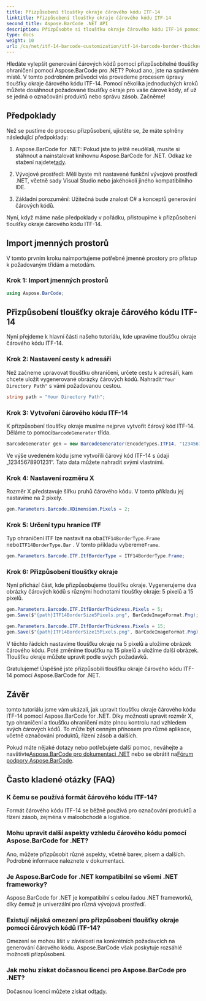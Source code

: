```yaml
---
title: Přizpůsobení tloušťky okraje čárového kódu ITF-14
linktitle: Přizpůsobení tloušťky okraje čárového kódu ITF-14
second_title: Aspose.BarCode .NET API
description: Přizpůsobte si tloušťku okraje čárového kódu ITF-14 pomocí Aspose.BarCode pro .NET. Průvodce krok za krokem pro bezproblémové generování čárových kódů.
type: docs
weight: 10
url: /cs/net/itf-14-barcode-customization/itf-14-barcode-border-thickness-customization/
---
```


Hledáte vylepšit generování čárových kódů pomocí přizpůsobitelné tloušťky ohraničení pomocí Aspose.BarCode pro .NET? Pokud ano, jste na správném místě. V tomto podrobném průvodci vás provedeme procesem úpravy tloušťky okraje čárového kódu ITF-14. Pomocí několika jednoduchých kroků můžete dosáhnout požadované tloušťky okraje pro vaše čárové kódy, ať už se jedná o označování produktů nebo správu zásob. Začněme!

## Předpoklady

Než se pustíme do procesu přizpůsobení, ujistěte se, že máte splněny následující předpoklady:

1.  Aspose.BarCode for .NET: Pokud jste to ještě neudělali, musíte si stáhnout a nainstalovat knihovnu Aspose.BarCode for .NET. Odkaz ke stažení najdete[tady](https://releases.aspose.com/barcode/net/).

2. Vývojové prostředí: Měli byste mít nastavené funkční vývojové prostředí .NET, včetně sady Visual Studio nebo jakéhokoli jiného kompatibilního IDE.

3. Základní porozumění: Užitečná bude znalost C# a konceptů generování čárových kódů.

Nyní, když máme naše předpoklady v pořádku, přistoupíme k přizpůsobení tloušťky okraje čárového kódu ITF-14.

## Import jmenných prostorů

V tomto prvním kroku naimportujeme potřebné jmenné prostory pro přístup k požadovaným třídám a metodám.

### Krok 1: Import jmenných prostorů

```csharp
using Aspose.BarCode;
```

## Přizpůsobení tloušťky okraje čárového kódu ITF-14

Nyní přejdeme k hlavní části našeho tutoriálu, kde upravíme tloušťku okraje čárového kódu ITF-14.

### Krok 2: Nastavení cesty k adresáři

 Než začneme upravovat tloušťku ohraničení, určete cestu k adresáři, kam chcete uložit vygenerované obrázky čárových kódů. Nahradit`"Your Directory Path"` s vámi požadovanou cestou.

```csharp
string path = "Your Directory Path";
```

### Krok 3: Vytvoření čárového kódu ITF-14

 K přizpůsobení tloušťky okraje musíme nejprve vytvořit čárový kód ITF-14. Děláme to pomocí`BarcodeGenerator` třída.

```csharp
BarcodeGenerator gen = new BarcodeGenerator(EncodeTypes.ITF14, "12345678901231");
```

Ve výše uvedeném kódu jsme vytvořili čárový kód ITF-14 s údaji „12345678901231“. Tato data můžete nahradit svými vlastními.

### Krok 4: Nastavení rozměru X

Rozměr X představuje šířku pruhů čárového kódu. V tomto příkladu jej nastavíme na 2 pixely.

```csharp
gen.Parameters.Barcode.XDimension.Pixels = 2;
```

### Krok 5: Určení typu hranice ITF

 Typ ohraničení ITF lze nastavit na oba`ITF14BorderType.Frame` nebo`ITF14BorderType.Bar` . V tomto příkladu vybereme`Frame`.

```csharp
gen.Parameters.Barcode.ITF.ItfBorderType = ITF14BorderType.Frame;
```

### Krok 6: Přizpůsobení tloušťky okraje

Nyní přichází část, kde přizpůsobujeme tloušťku okraje. Vygenerujeme dva obrázky čárových kódů s různými hodnotami tloušťky okraje: 5 pixelů a 15 pixelů.

```csharp
gen.Parameters.Barcode.ITF.ItfBorderThickness.Pixels = 5;
gen.Save($"{path}ITF14BorderSize5Pixels.png", BarCodeImageFormat.Png);

gen.Parameters.Barcode.ITF.ItfBorderThickness.Pixels = 15;
gen.Save($"{path}ITF14BorderSize15Pixels.png", BarCodeImageFormat.Png);
```

V těchto řádcích nastavíme tloušťku okraje na 5 pixelů a uložíme obrázek čárového kódu. Poté změníme tloušťku na 15 pixelů a uložíme další obrázek. Tloušťku okraje můžete upravit podle svých požadavků.

Gratulujeme! Úspěšně jste přizpůsobili tloušťku okraje čárového kódu ITF-14 pomocí Aspose.BarCode for .NET.

## Závěr

tomto tutoriálu jsme vám ukázali, jak upravit tloušťku okraje čárového kódu ITF-14 pomocí Aspose.BarCode for .NET. Díky možnosti upravit rozměr X, typ ohraničení a tloušťku ohraničení máte plnou kontrolu nad vzhledem svých čárových kódů. To může být cenným přínosem pro různé aplikace, včetně označování produktů, řízení zásob a dalších.

 Pokud máte nějaké dotazy nebo potřebujete další pomoc, neváhejte a navštivte[Aspose.BarCode pro dokumentaci .NET](https://reference.aspose.com/barcode/net/) nebo se obrátit na[Fórum podpory Aspose.BarCode](https://forum.aspose.com/c/barcode/13).

## Často kladené otázky (FAQ)

### K čemu se používá formát čárového kódu ITF-14?
Formát čárového kódu ITF-14 se běžně používá pro označování produktů a řízení zásob, zejména v maloobchodě a logistice.

### Mohu upravit další aspekty vzhledu čárového kódu pomocí Aspose.BarCode for .NET?
Ano, můžete přizpůsobit různé aspekty, včetně barev, písem a dalších. Podrobné informace naleznete v dokumentaci.

### Je Aspose.BarCode for .NET kompatibilní se všemi .NET frameworky?
Aspose.BarCode for .NET je kompatibilní s celou řadou .NET frameworků, díky čemuž je univerzální pro různá vývojová prostředí.

### Existují nějaká omezení pro přizpůsobení tloušťky okraje pomocí čárových kódů ITF-14?
Omezení se mohou lišit v závislosti na konkrétních požadavcích na generování čárového kódu. Aspose.BarCode však poskytuje rozsáhlé možnosti přizpůsobení.

### Jak mohu získat dočasnou licenci pro Aspose.BarCode pro .NET?
 Dočasnou licenci můžete získat od[tady](https://purchase.aspose.com/temporary-license/).